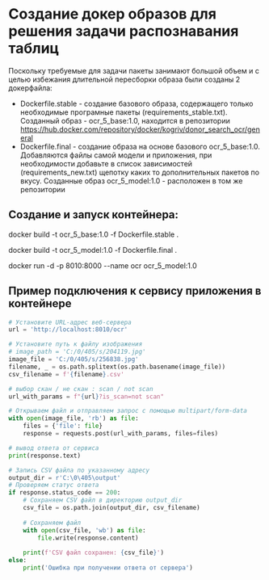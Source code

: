 # Создание докер образов для решения задачи распознавания таблиц

Поскольку требуемые для задачи пакеты занимают большой объем и с целью избежания длительной пересборки образа были созданы 2 докерфайла:
- Dockerfile.stable - создание базового образа, содержащего только необходимые програмные пакеты (requirements_stable.txt). Созданный образ - ocr_5_base:1.0, находится в репозитории https://hub.docker.com/repository/docker/kogriv/donor_search_ocr/general
- Dockerfile.final - создание образа на основе базового ocr_5_base:1.0. Добавляются файлы самой модели и приложения, при необходимости добавьте в список зависимостей (requirements_new.txt) щепотку каких то дополнительных пакетов по вкусу. Созданные образ ocr_5_model:1.0 - расположен в том же репозитории

## Создание и запуcк контейнера:

docker build -t ocr_5_base:1.0 -f Dockerfile.stable .

docker build -t ocr_5_model:1.0 -f Dockerfile.final .

docker run -d -p 8010:8000 --name ocr ocr_5_model:1.0

## Пример подключения к сервису приложения в контейнере

```python
# Установите URL-адрес веб-сервера
url = 'http://localhost:8010/ocr'

# Установите путь к файлу изображения
# image_path = 'C:/0/405/s/204119.jpg'
image_file = 'C:/0/405/s/256838.jpg'
filename, _ = os.path.splitext(os.path.basename(image_file))
csv_filename = f'{filename}.csv'

# выбор скан / не скан : scan / not scan
url_with_params = f"{url}?is_scan=not scan"

# Открываем файл и отправляем запрос с помощью multipart/form-data
with open(image_file, 'rb') as file:
    files = {'file': file}
    response = requests.post(url_with_params, files=files)

# вывод ответа от сервиса
print(response.text)

# Запись CSV файла по указанному адресу
output_dir = r'C:\0\405\output'
# Проверяем статус ответа
if response.status_code == 200:
    # Сохраняем CSV файл в директорию output_dir
    csv_file = os.path.join(output_dir, csv_filename)
    
    # Сохраняем файл
    with open(csv_file, 'wb') as file:
        file.write(response.content)
    
    print(f'CSV файл сохранен: {csv_file}')
else:
    print('Ошибка при получении ответа от сервера')
```
